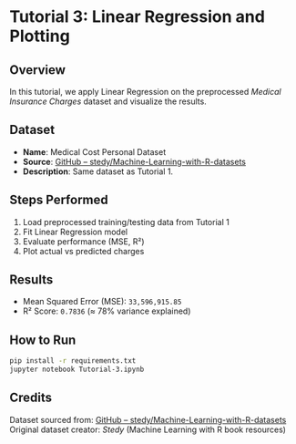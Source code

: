 # Tutorial 3: Linear Regression and Plotting

## Overview
In this tutorial, we apply Linear Regression on the preprocessed *Medical Insurance Charges* dataset and visualize the results.

## Dataset
- **Name**: Medical Cost Personal Dataset
- **Source**: [GitHub – stedy/Machine-Learning-with-R-datasets](https://github.com/stedy/Machine-Learning-with-R-datasets/blob/master/insurance.csv)  
- **Description**: Same dataset as Tutorial 1.

## Steps Performed
1. Load preprocessed training/testing data from Tutorial 1
2. Fit Linear Regression model
3. Evaluate performance (MSE, R²)
4. Plot actual vs predicted charges

## Results
- Mean Squared Error (MSE): `33,596,915.85`
- R² Score: `0.7836` (≈ 78% variance explained)

## How to Run
```bash
pip install -r requirements.txt
jupyter notebook Tutorial-3.ipynb
```

## Credits
Dataset sourced from: [GitHub – stedy/Machine-Learning-with-R-datasets](https://github.com/stedy/Machine-Learning-with-R-datasets)  
Original dataset creator: *Stedy* (Machine Learning with R book resources)
